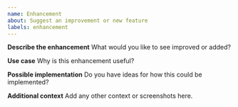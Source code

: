 ```yaml
---
name: Enhancement
about: Suggest an improvement or new feature
labels: enhancement
---
```


**Describe the enhancement**
What would you like to see improved or added?

**Use case**
Why is this enhancement useful?

**Possible implementation**
Do you have ideas for how this could be implemented?

**Additional context**
Add any other context or screenshots here.